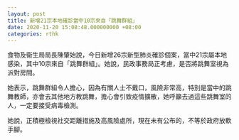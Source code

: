 ```yaml
---
layout: post
title: 新增21宗本地確診當中10宗來自「跳舞群組」
date: 2020-11-20 15:08:48.000000000 +08:00
categories: rthk
---
```


食物及衞生局局長陳肇始說，今日新增26宗新型肺炎確診個案，當中21宗屬本地感染，其中10宗來自「跳舞群組」。她說，民政事務局正考慮，是否將跳舞室視為派對房間。

她表示，跳舞群組令人擔心，因為有關人士不戴口，風險非常高，特別是當中的跳舞教師，亦會去其他地方教跳舞，擔心會引致疫情擴散，她呼籲去過這些跳舞室的人，一定要接受病毒檢測。

她說，正積極檢視社交距離措施及高風險處所，現在未有公布的，不等於政府放軟手腳。
